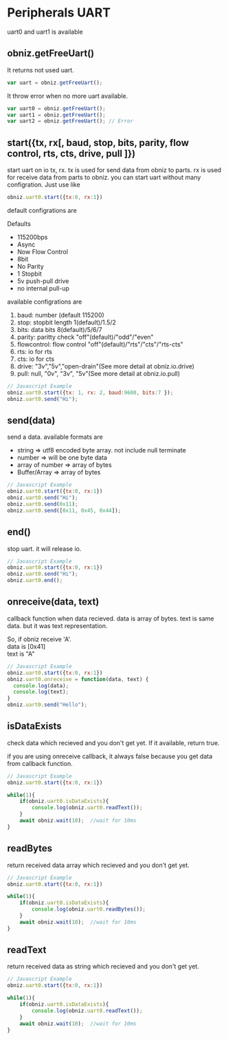 # Peripherals UART
uart0 and uart1 is available

## obniz.getFreeUart()
It returns not used uart.
```javascript
var uart = obniz.getFreeUart();
```
It throw error when no more uart available.
```javascript
var uart0 = obniz.getFreeUart();
var uart1 = obniz.getFreeUart();
var uart2 = obniz.getFreeUart(); // Error
```

## start({tx, rx[, baud, stop, bits, parity, flow control, rts, cts, drive, pull ]})
start uart on io tx, rx.
tx is used for send data from obniz to parts.
rx is used for receive data from parts to obniz.
you can start uart without many configration. Just use like
```javascript
obniz.uart0.start({tx:0, rx:1})
```
default configrations are

Defaults
- 115200bps
- Async
- Now Flow Control
- 8bit
- No Parity
- 1 Stopbit
- 5v push-pull drive
- no internal pull-up

available configrations are

1. baud: number (default 115200)
2. stop: stopbit length 1(default)/1.5/2
3. bits: data bits 8(default)/5/6/7
4. parity: paritty check "off"(default)/"odd"/"even"
5. flowcontrol: flow control "off"(default)/"rts"/"cts"/"rts-cts"
6. rts: io for rts
7. cts: io for cts
8. drive:  "3v","5v","open-drain"(See more detail at obniz.io.drive)
9. pull: null, "0v", "3v", "5v"(See more detail at obniz.io.pull)


```Javascript
// Javascript Example
obniz.uart0.start({tx: 1, rx: 2, baud:9600, bits:7 });  
obniz.uart0.send("Hi");
```
## send(data)
send a data.
available formats are

- string => utf8 encoded byte array. not include null terminate
- number => will be one byte data
- array of number => array of bytes
- Buffer/Array => array of bytes

```Javascript
// Javascript Example
obniz.uart0.start({tx:0, rx:1})
obniz.uart0.send("Hi");
obniz.uart0.send(0x11);
obniz.uart0.send([0x11, 0x45, 0x44]);
```
## end()
stop uart. it will release io.

```Javascript
// Javascript Example
obniz.uart0.start({tx:0, rx:1})
obniz.uart0.send("Hi");
obniz.uart0.end();
```
## onreceive(data, text)
callback function when data recieved.
data is array of bytes.
text is same data. but it was text representation.

So, if obniz receive 'A'.  
data is [0x41]  
text is "A"  

```Javascript
// Javascript Example
obniz.uart0.start({tx:0, rx:1})
obniz.uart0.onreceive = function(data, text) {
  console.log(data);
  console.log(text);
}
obniz.uart0.send("Hello");
```

## isDataExists
check data  which recieved and you don't get yet.
If it available, return true. 

if you are using onreceive callback, it always false because you get data from callback function.


```Javascript
// Javascript Example
obniz.uart0.start({tx:0, rx:1})

while(1){
    if(obniz.uart0.isDataExists){
        console.log(obniz.uart0.readText());
    }
    await obniz.wait(10);  //wait for 10ms
}
```

## readBytes
return received data array which recieved and you don't get yet.

```Javascript
// Javascript Example
obniz.uart0.start({tx:0, rx:1})

while(1){
    if(obniz.uart0.isDataExists){
        console.log(obniz.uart0.readBytes());
    }
    await obniz.wait(10);  //wait for 10ms
}
```

## readText
return received data as string which recieved and you don't get yet.


```Javascript
// Javascript Example
obniz.uart0.start({tx:0, rx:1})

while(1){
    if(obniz.uart0.isDataExists){
        console.log(obniz.uart0.readText());
    }
    await obniz.wait(10);  //wait for 10ms
}
```